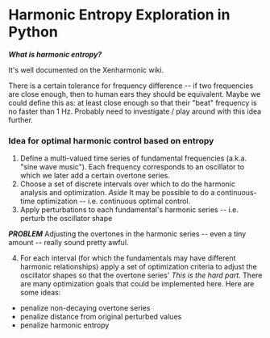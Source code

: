# Harmonic Entropy Exploration in Python

***What is harmonic entropy?***

It's well documented on the Xenharmonic wiki.

There is a certain tolerance for frequency difference -- if two frequencies are close enough, then to human ears they should be equivalent.
Maybe we could define this as: at least close enough so that their "beat" frequency is no faster than 1 Hz.  Probably need to investigate / play around with this idea further.


### Idea for optimal harmonic control based on entropy


1) Define a multi-valued time series of fundamental frequencies (a.k.a. "sine wave music").
  Each frequency corresponds to an oscillator to which we later add a certain overtone series.
2) Choose a set of discrete intervals over which to do the harmonic analysis and optimization.
  *Aside* It may be possible to do a continuous-time optimization -- i.e. continuous optimal control.
4) Apply perturbations to each fundamental's harmonic series -- i.e. perturb the oscillator shape
  
  ***PROBLEM***
  Adjusting the overtones in the harmonic series -- even a tiny amount -- really sound pretty awful.

4) For each interval (for which the fundamentals may have different harmonic relationships) apply
  a set of optimization criteria to adjust the oscillator shapes so that the overtone series'
  *This is the hard part.*  There are many optimization goals that could be implemented here.
  Here are some ideas:
  
  - penalize non-decaying overtone series
  - penalize distance from original perturbed values
  - penalize harmonic entropy


